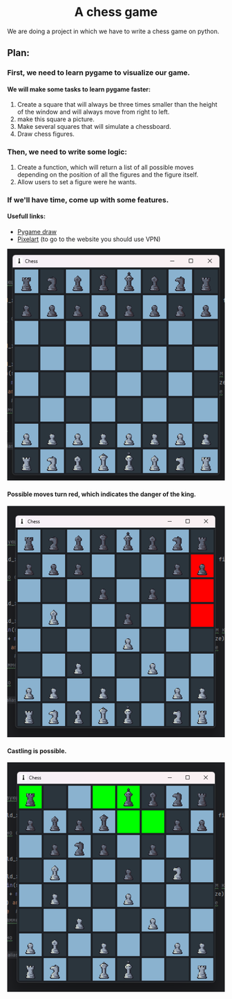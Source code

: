 <h1 align="center">A chess game</h1>
<p>We are doing a project in which we have to write a chess game on python.</p>

<h2>Plan:</h2>
<h3>First, we need to learn pygame to visualize our game.</h3>

<h4>We will make some tasks to learn pygame faster:</h4>
<ol>
    <li>Create a square that will always be three times smaller than the height of the window and will always move from right to left.</li>
    <li>make this square a picture.</li>
    <li>Make several squares that will simulate a chessboard.</li>
    <li>Draw chess figures.</li>
</ol>
<h3>Then, we need to write some logic:</h3>
<ol>
    <li>Create a function, which will return a list of all possible moves depending on the position of all the figures and the figure itself.</li>
    <li>Allow users to set a figure were he wants.</li>
</ol>
<h3>If we'll have time, come up with some features.</h3>

<h4>Usefull links:</h4>
<ul>
    <li><a href="https://younglinux.info/pygame/draw">Pygame draw</a></li>
    <li><a href="https://www.pixilart.com/draw?ref=home-page#">Pixelart</a> (to go to the website you should use VPN)</li>
</ul>

<img src="images/screenshots/1.png" />
<h4>Possible moves turn red, which indicates the danger of the king.</h4>
<img src="images/screenshots/2.png" />
<h4>Castling is possible.</h4>
<img src="images/screenshots/3.png" />
